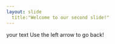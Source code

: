 ```yaml
---
layout: slide
  title:"Welcome to our second slide!"
---
```

your text
Use the left arrow to go back!
